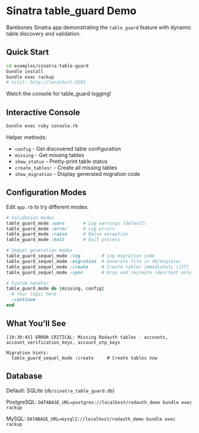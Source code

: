 # Sinatra table_guard Demo

Barebones Sinatra app demonstrating the `table_guard` feature with dynamic table discovery and validation.

## Quick Start

```bash
cd examples/sinatra-table-guard
bundle install
bundle exec rackup
# Visit: http://localhost:9292
```

Watch the console for table_guard logging!

## Interactive Console

```bash
bundle exec ruby console.rb
```

Helper methods:

- `config` - Get discovered table configuration
- `missing` - Get missing tables
- `show_status` - Pretty-print table status
- `create_tables!` - Create all missing tables
- `show_migration` - Display generated migration code

## Configuration Modes

Edit `app.rb` to try different modes:

```ruby
# Validation modes
table_guard_mode :warn       # Log warnings (default)
table_guard_mode :error      # Log errors
table_guard_mode :raise      # Raise exception
table_guard_mode :halt       # Exit process

# Sequel generation modes
table_guard_sequel_mode :log        # Log migration code
table_guard_sequel_mode :migration  # Generate file in db/migrate/
table_guard_sequel_mode :create     # Create tables immediately (JIT)
table_guard_sequel_mode :sync       # Drop and recreate (dev/test only)

# Custom handler
table_guard_mode do |missing, config|
  # Your logic here
  :continue
end
```

## What You'll See

```plain
[10:30:45] ERROR CRITICAL: Missing Rodauth tables - accounts, account_verification_keys, account_otp_keys

Migration hints:
  table_guard_sequel_mode :create     # Create tables now
```

## Database

Default: SQLite (`db/sinatra_table_guard.db`)

PostgreSQL: `DATABASE_URL=postgres://localhost/rodauth_demo bundle exec rackup`

MySQL: `DATABASE_URL=mysql2://localhost/rodauth_demo bundle exec rackup`
